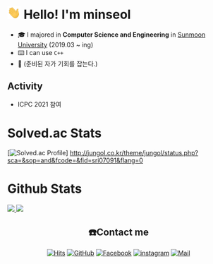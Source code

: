 # <img  src="https://raw.githubusercontent.com/ABSphreak/ABSphreak/master/gifs/Hi.gif" width="30px">  Hello! I'm minseol
- 🎓 I majored in **Computer Science and Engineering** in [Sunmoon University](https://lily.sunmoon.ac.kr/MainDefault.aspx?la=ko) (2019.03 ~ ing)
- ⌨️  I can use `C++`
- 🤔 (준비된 자가 기회를 잡는다.)

## Activity
- ICPC 2021 참여

# Solved.ac Stats
 [![Solved.ac Profile](http://mazassumnida.wtf/api/v2/generate_badge?boj=정올아이디)]
 http://jungol.co.kr/theme/jungol/status.php?sca=&sop=and&fcode=&fid=sri07091&flang=0

# Github Stats
<a href='#'>
 <img src = "https://github-readme-stats.vercel.app/api?username=leonilpark&theme=react&show_icons=true&hide_border=true" height = "180px">
 <img src = "https://github-readme-stats.vercel.app/api/top-langs/?username=leonilpark&theme=react&layout=compact" height = "180px">
</a>
<div align=center>
 

## ☎️Contact me
  
[![Hits](https://hits.seeyoufarm.com/api/count/incr/badge.svg?url=https://github.com/프로필이름)](https://blog.naver.com/sri07091)
[![GitHub](http://img.shields.io/badge/GitHub-Black?style=flat-square&logo=github&link=https://github.com/프로필이름)](https://github.com/minislively)
[![Facebook](https://img.shields.io/badge/facebook-1877f2?style=flat-square&logo=facebook&logoColor=white&link=https://www.facebook.com/프로필이름/)](https://www.facebook.com/프로필이름/)
[![instagram](https://img.shields.io/badge/instagram-E4405F?style=flat-square&logo=Instagram&logoColor=white&link=https://www.instagram.com/iknowwhatifeel/)](https://www.instagram.com/프로필이름/)
[![Mail](https://img.shields.io/badge/Gmail-d14836?style=flat-square&logo=Gmail&logoColor=white&link=mailto:이메일)](mailto:blessoms2017@gmail.com)
</div>
